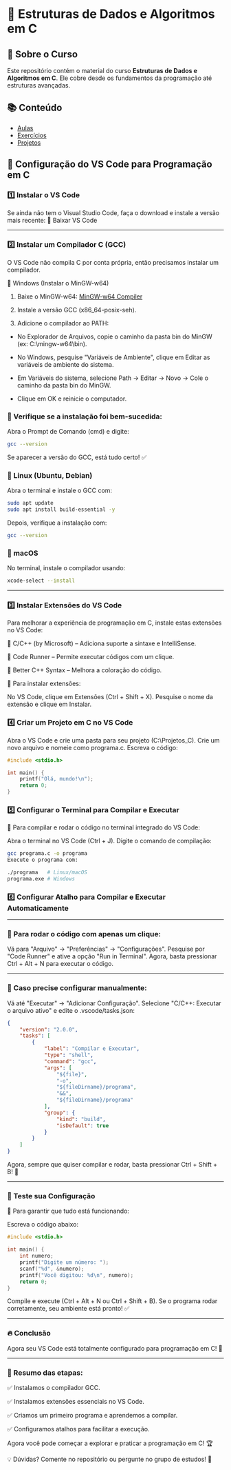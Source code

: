 # 🚀 Estruturas de Dados e Algoritmos em C

## 📌 Sobre o Curso
Este repositório contém o material do curso **Estruturas de Dados e Algoritmos em C**. Ele cobre desde os fundamentos da programação até estruturas avançadas.

## 📚 Conteúdo
- [Aulas](#slides-das-aulas)
- [Exercícios](#exercícios)
- [Projetos](#projetos)

## 📌 Configuração do VS Code para Programação em C
### 1️⃣ Instalar o VS Code
Se ainda não tem o Visual Studio Code, faça o download e instale a versão mais recente:
🔗 Baixar VS Code

---
### 2️⃣ Instalar um Compilador C (GCC)
O VS Code não compila C por conta própria, então precisamos instalar um compilador.

📌 Windows (Instalar o MinGW-w64)
1. Baixe o MinGW-w64:
   [MinGW-w64 Compiler](https://winlibs.com/) 

2. Instale a versão GCC (x86_64-posix-seh).

3. Adicione o compilador ao PATH:

 - No Explorador de Arquivos, copie o caminho da pasta bin do MinGW (ex: C:\mingw-w64\bin).

 - No Windows, pesquise "Variáveis de Ambiente", clique em Editar as variáveis de ambiente do sistema.

 - Em Variáveis do sistema, selecione Path → Editar → Novo → Cole o caminho da pasta bin do MinGW.

 - Clique em OK e reinicie o computador.

### 📌 Verifique se a instalação foi bem-sucedida:

Abra o Prompt de Comando (cmd) e digite:
```bash
gcc --version
```
Se aparecer a versão do GCC, está tudo certo! ✅

### 📌 Linux (Ubuntu, Debian)
Abra o terminal e instale o GCC com:

```bash
sudo apt update
sudo apt install build-essential -y
```
Depois, verifique a instalação com:

```bash
gcc --version
```
### 📌 macOS
No terminal, instale o compilador usando:

```bash
xcode-select --install
```
---
### 3️⃣ Instalar Extensões do VS Code
Para melhorar a experiência de programação em C, instale estas extensões no VS Code:

🔹 C/C++ (by Microsoft) – Adiciona suporte a sintaxe e IntelliSense.

🔹 Code Runner – Permite executar códigos com um clique.

🔹 Better C++ Syntax – Melhora a coloração do código.

📌 Para instalar extensões:

No VS Code, clique em Extensões (Ctrl + Shift + X).
Pesquise o nome da extensão e clique em Instalar.

### 4️⃣ Criar um Projeto em C no VS Code
Abra o VS Code e crie uma pasta para seu projeto (C:\Projetos_C).
Crie um novo arquivo e nomeie como programa.c.
Escreva o código:
```c
#include <stdio.h>

int main() {
    printf("Olá, mundo!\n");
    return 0;
}
```
### 5️⃣ Configurar o Terminal para Compilar e Executar
📌 Para compilar e rodar o código no terminal integrado do VS Code:

Abra o terminal no VS Code (Ctrl + J).
Digite o comando de compilação:
```bash
gcc programa.c -o programa
Execute o programa com:
```
```bash
./programa   # Linux/macOS
programa.exe # Windows
```
### 6️⃣ Configurar Atalho para Compilar e Executar Automaticamente

---
### 📌 Para rodar o código com apenas um clique:

Vá para "Arquivo" → "Preferências" → "Configurações".
Pesquise por "Code Runner" e ative a opção "Run in Terminal".
Agora, basta pressionar Ctrl + Alt + N para executar o código.

---
### 📌 Caso precise configurar manualmente:

Vá até "Executar" → "Adicionar Configuração".
Selecione "C/C++: Executar o arquivo ativo" e edite o .vscode/tasks.json:

```json
{
    "version": "2.0.0",
    "tasks": [
        {
            "label": "Compilar e Executar",
            "type": "shell",
            "command": "gcc",
            "args": [
                "${file}",
                "-o",
                "${fileDirname}/programa",
                "&&",
                "${fileDirname}/programa"
            ],
            "group": {
                "kind": "build",
                "isDefault": true
            }
        }
    ]
}
```
Agora, sempre que quiser compilar e rodar, basta pressionar Ctrl + Shift + B! 🚀

---

### 🎯 Teste sua Configuração

📌 Para garantir que tudo está funcionando:

Escreva o código abaixo:
```c
#include <stdio.h>

int main() {
    int numero;
    printf("Digite um número: ");
    scanf("%d", &numero);
    printf("Você digitou: %d\n", numero);
    return 0;
}
```

Compile e execute (Ctrl + Alt + N ou Ctrl + Shift + B).
Se o programa rodar corretamente, seu ambiente está pronto! ✅

---
### 🔥 Conclusão
Agora seu VS Code está totalmente configurado para programação em C! 🚀

---

### 📌 Resumo das etapas:

✅ Instalamos o compilador GCC.

✅ Instalamos extensões essenciais no VS Code.

✅ Criamos um primeiro programa e aprendemos a compilar.

✅ Configuramos atalhos para facilitar a execução.

Agora você pode começar a explorar e praticar a programação em C! 🏆

💡 Dúvidas? Comente no repositório ou pergunte no grupo de estudos! 🎯
